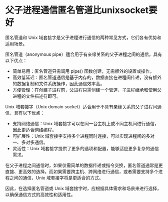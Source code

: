 # 父子进程通信匿名管道比unixsocket要好

匿名管道和 Unix 域套接字是父子进程进行通信的两种常见方式，它们各有优势和适用场景。

匿名管道（anonymous pipe）适合用于有亲缘关系的父子进程之间的通信，具有以下优点：
* 简单易用：匿名管道只需调用 pipe() 函数创建，无需额外的设置或操作。
* 高效低延迟：匿名管道通信是基于内存的，数据直接在进程间传递，没有额外的数据复制和文件系统操作，因此通信效率高。
* 方便管理：在创建子进程前，父进程只需创建一个管道，子进程继承和使用父进程的文件描述符即可。

Unix 域套接字（Unix domain socket）适合用于不具有亲缘关系的父子进程间通信，具有以下优点：
* 支持网络通信：Unix 域套接字可以在同一台主机上或不同主机间进行通信，因此更适合网络编程。
* 可扩展性：Unix 域套接字支持多个进程同时连接，可以实现进程间的多对一、多对多通信。
* 灵活性：Unix 域套接字提供了更多的选项和配置，能够适应更多复杂的通信需求。

在父子进程之间通信时，如果仅需简单的数据传递或指令交换，匿名管道通常是更直接、更高效的选择。而如果需要跨主机、跨网络进行通信，或者需要支持多个进程之间的通信，Unix 域套接字将是更适合的方式。

因此，在选择匿名管道或 Unix 域套接字时，应根据具体需求和场景来进行选择，以确保通信方式的高效性和适用性。

